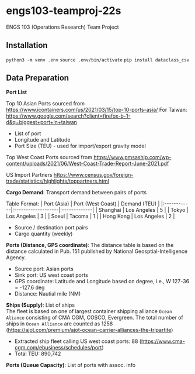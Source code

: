 # engs103-teamproj-22s
ENGS 103 (Operations Research) Team Project

## Installation

`python3 -m venv .env`
`source .env/bin/activate`
`pip install dataclass_csv`

## Data Preparation

**Port List**  

Top 10 Asian Ports sourced from <https://www.icontainers.com/us/2021/03/15/top-10-ports-asia/>
For Taiwan: <https://www.google.com/search?client=firefox-b-1-d&q=biggest+port+in+taiwan>
* List of port
* Longitude and Latitude
* Port Size (TEU) - used for import/export gravity model

Top West Coast Ports sourced from <https://www.pmsaship.com/wp-content/uploads/2021/06/West-Coast-Trade-Report-June-2021.pdf>

US Import Partners
<https://www.census.gov/foreign-trade/statistics/highlights/toppartners.html>

**Cargo Demand**: Transport demand between pairs of ports

Table Format:
| Port (Asia) | Port (West Coast)  | Demand (TEU) |
|:------------|:-------------------|:-------------|
| Shanghai    | Los Angeles        |  5           |
| Tokyo       | Los Angeles        |  3           |
| Soeul       | Tacoma             |  1           |
| Hong Kong   | Los Angeles        |  2           |




- Source / destination port pairs  
- Cargo quantity (weekly)

**Ports (Distance, GPS coordinate)**:
The distance table is based on the distance calculated in Pub. 151 published by National Geosptial-Intelligence Agency.
* Source port: Asian ports
* Sink port: US west coast ports
* GPS coordinate: Latitude and Longitude based on degree, i.e., W 127-36 = -127.6 deg
* Distance: Nautial mile (NM)

    
**Ships (Supply)**: List of ships  
The fleet is based on one of largest container shipping alliance ```Ocean Aliance``` consisting of
CMA CGM, COSCO, Evergreen. The total number of ships in ```Ocean Alliance``` are counted as 1258 (https://ajot.com/premium/ajot-ocean-carrier-alliances-the-tripartite)
* Extracted ship fleet calling US west coast ports: 88 (https://www.cma-cgm.com/ebusiness/schedules/port)
* Total TEU: 890,742 


**Ports (Queue Capacity)**: List of ports with assoc. info
